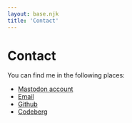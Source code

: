 ```yaml
---
layout: base.njk
title: 'Contact'
---
```


<div class="container">

# Contact
You can find me in the following places:
* [Mastodon account](fosstodon.org/@dzajew)
* [Email](mailto:jakub.iwanowski@tutanota.com)
* [Github](github.com/JakubIwanowski/)
* [Codeberg](https://codeberg.org/dzajew/)
</div>
